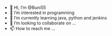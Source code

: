- 👋 Hi, I’m @Buni55
- 👀 I’m interested in programming
- 🌱 I’m currently learning java, python and jenkins
- 💞️ I’m looking to collaborate on ...
- 📫 How to reach me ...

<!---
Buni55/Buni55 is a ✨ special ✨ repository because its `README.md` (this file) appears on your GitHub profile.
You can click the Preview link to take a look at your changes.
--->
